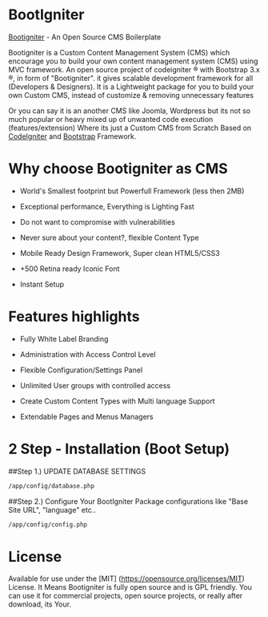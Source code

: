 BootIgniter
==================


[Bootigniter](http://bootigniter.org) - An Open Source CMS Boilerplate

Bootigniter is a Custom Content Management System (CMS) which encourage you to build your own content management system (CMS) using MVC framework.
An open source project of codeigniter &reg; with Bootstrap 3.x  &reg;, in form of "Bootigniter".
it gives scalable development framework for all (Developers & Designers). It is a Lightweight package for you to build your own Custom CMS, instead of customize & removing unnecessary features

Or you can say it is an another CMS like Joomla, Wordpress but its not so much popular or heavy mixed up of unwanted code execution (features/extension)
Where its just a Custom CMS from Scratch Based on [CodeIgniter](http://ellislab.com/codeigniter) and [Bootstrap](http://getbootstrap.com) Framework.


Why choose Bootigniter as CMS
===

* World's Smallest footprint but Powerfull Framework (less then 2MB)

* Exceptional performance, Everything is Lighting Fast

* Do not want to compromise with vulnerabilities

* Never sure about your content?, flexible Content Type

* Mobile Ready Design Framework, Super clean HTML5/CSS3

* +500 Retina ready Iconic Font

* Instant Setup



Features highlights
===

* Fully White Label Branding

* Administration with Access Control Level

* Flexible Configuration/Settings Panel 

* Unlimited User groups with controlled access

* Create Custom Content Types with Multi language Support

* Extendable Pages and Menus Managers


2 Step - Installation (Boot Setup)
===

##Step 1.) UPDATE DATABASE SETTINGS

```bash
/app/config/database.php
```

##Step 2.) Configure Your BootIgniter Package
configurations like "Base Site URL", "language" etc..

```bash
/app/config/config.php
```

License
===

Available for use under the [MIT] (https://opensource.org/licenses/MIT) License. It Means Bootigniter is fully open source and is GPL friendly. You can use it for commercial projects, open source projects, or really after download, its Your.
